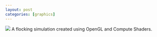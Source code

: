 ```yaml
---
layout: post
categories: [graphics]
---
```

<img src="{{ site.baseurl }}/images/flocking.jpg">
A flocking simulation created using OpenGL and Compute Shaders.